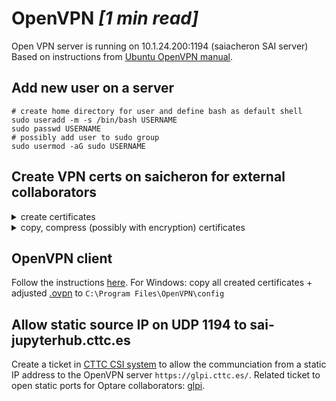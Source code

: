 # OpenVPN *[1 min read]*

Open VPN server is running on 10.1.24.200:1194 (saiacheron SAI server)
Based on instructions from [Ubuntu OpenVPN manual](https://ubuntu.com/server/docs/how-to-install-and-use-openvpn).

## Add new user on a server

```
# create home directory for user and define bash as default shell
sudo useradd -m -s /bin/bash USERNAME
sudo passwd USERNAME
# possibly add user to sudo group
sudo usermod -aG sudo USERNAME
```

## Create VPN certs on saicheron for external collaborators
<details><summary>create certificates</summary>

```
sudo -i
cd /etc/openvpn/easy-rsa
./easyrsa gen-req USERNAME nopass
./easyrsa sign-req client USERNAME
```

</details>
<details><summary>copy, compress (possibly with encryption) certificates</summary>

```
mkdir sai_openvpn_certs
sudo cp /etc/openvpn/easy-rsa/pki/private/USERNAME.key sai_openvpn_certs/
sudo cp /etc/openvpn/easy-rsa/pki/issued/USERNAME.crt sai_openvpn_certs/
sudo cp /etc/openvpn/easy-rsa/pki/ca.crt sai_openvpn_certs/
sudo cp /etc/openvpn/ta.key
tar -czvf sai_openvpn_certs.tar.gz sai_openvpn_certs/
# with encryption
# tar -czv sai_openvpn_certs/ | openssl enc -aes-256-cbc -pbkdf2 -iter 100000 -e > sai_openvpn_certs.tar.gz.enc

```
</details>

## OpenVPN client

Follow the instructions [here](https://ubuntu.com/server/docs/vpn-client-software-implementations). For Windows: copy all created certificates + adjusted [.ovpn](https://5uperpalo.github.io/devkubedoc/ovpn_exampleexample_client.ovpn) to `C:\Program Files\OpenVPN\config`

## Allow static source IP on UDP 1194 to sai-jupyterhub.cttc.es

Create a ticket in [CTTC CSI system](https://glpi.cttc.es) to allow the communciation from a static IP address to the OpenVPN server
`https://glpi.cttc.es/`.
Related ticket to open static ports for Optare collaborators: [glpi](https://glpi.cttc.es/front/ticket.form.php?id=22032&).
